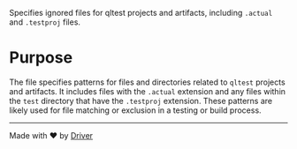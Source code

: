 <!--------------------------------------------------------------------------------->
<!-- IMPORTANT: This file is auto-generated by Driver (https://driver.ai). -------->
<!-- Manual edits may be overwritten on future commits. --------------------------->
<!--------------------------------------------------------------------------------->

Specifies ignored files for qltest projects and artifacts, including `.actual` and `.testproj` files.

# Purpose
The file specifies patterns for files and directories related to `qltest` projects and artifacts. It includes files with the `.actual` extension and any files within the `test` directory that have the `.testproj` extension. These patterns are likely used for file matching or exclusion in a testing or build process.

---
Made with ❤️ by [Driver](https://www.driver.ai/)
